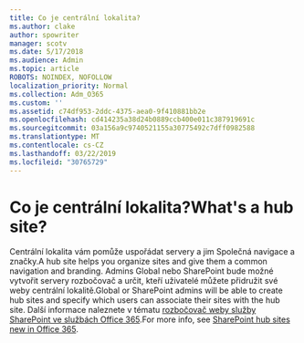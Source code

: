 ```yaml
---
title: Co je centrální lokalita?
ms.author: clake
author: spowriter
manager: scotv
ms.date: 5/17/2018
ms.audience: Admin
ms.topic: article
ROBOTS: NOINDEX, NOFOLLOW
localization_priority: Normal
ms.collection: Adm_O365
ms.custom: ''
ms.assetid: c74df953-2ddc-4375-aea0-9f410881bb2e
ms.openlocfilehash: cd414235a38d24b0889ccb400e011c387919691c
ms.sourcegitcommit: 03a156a9c9740521155a30775492c7dff0982588
ms.translationtype: MT
ms.contentlocale: cs-CZ
ms.lasthandoff: 03/22/2019
ms.locfileid: "30765729"
---
```

# <a name="whats-a-hub-site"></a><span data-ttu-id="c2730-102">Co je centrální lokalita?</span><span class="sxs-lookup"><span data-stu-id="c2730-102">What's a hub site?</span></span>

<span data-ttu-id="c2730-103">Centrální lokalita vám pomůže uspořádat servery a jim Společná navigace a značky.</span><span class="sxs-lookup"><span data-stu-id="c2730-103">A hub site helps you organize sites and give them a common navigation and branding.</span></span> <span data-ttu-id="c2730-104">Admins Global nebo SharePoint bude možné vytvořit servery rozbočovač a určit, kteří uživatelé můžete přidružit své weby centrální lokalitě.</span><span class="sxs-lookup"><span data-stu-id="c2730-104">Global or SharePoint admins will be able to create hub sites and specify which users can associate their sites with the hub site.</span></span> <span data-ttu-id="c2730-105">Další informace naleznete v tématu [rozbočovač weby služby SharePoint ve službách Office 365](https://go.microsoft.com/fwlink/?linkid=869388).</span><span class="sxs-lookup"><span data-stu-id="c2730-105">For more info, see [SharePoint hub sites new in Office 365](https://go.microsoft.com/fwlink/?linkid=869388).</span></span>
  

